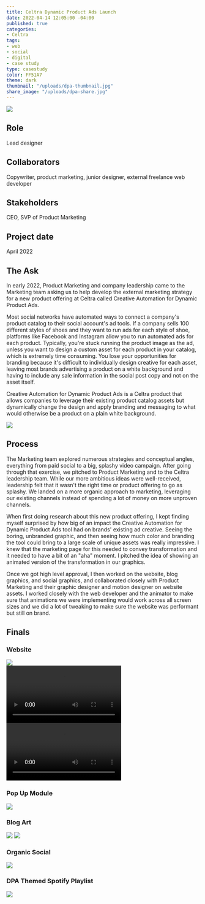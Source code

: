 ```yaml
---
title: Celtra Dynamic Product Ads Launch
date: 2022-04-14 12:05:00 -04:00
published: true
categories:
- Celtra
tags:
- web
- social
- digital
- case study
type: casestudy
color: FF51A7
theme: dark
thumbnail: "/uploads/dpa-thumbnail.jpg"
share_image: "/uploads/dpa-share.jpg"
---
```


<img src="/uploads/dpa-header.jpg" class="width-100">

## Role
Lead designer

## Collaborators
Copywriter, product marketing, junior designer, external freelance web developer

## Stakeholders
CEO, SVP of Product Marketing

## Project date
April 2022


## The Ask

In early 2022, Product Marketing and company leadership came to the Marketing team asking us to help develop the external marketing strategy for a new product offering at Celtra called Creative Automation for Dynamic Product Ads.

Most social networks have automated ways to connect a company's product catalog to their social account's ad tools. If a company sells 100 different styles of shoes and they want to run ads for each style of shoe, platforms like Facebook and Instagram allow you to run automated ads for each product. Typically, you're stuck running the product image as the ad, unless you want to design a custom asset for each product in your catalog, which is extremely time consuming. You lose your opportunities for branding because it's difficult to individually design creative for each asset, leaving most brands advertising a product on a white background and having to include any sale information in the social post copy and not on the asset itself.

Creative Automation for Dynamic Product Ads is a Celtra product that allows companies to leverage their existing product catalog assets but dynamically change the design and apply branding and messaging to what would otherwise be a product on a plain white background.

<img src="/uploads/dpa-beforeandafter.jpg" class="width-100">


## Process

The Marketing team explored numerous strategies and conceptual angles, everything from paid social to a big, splashy video campaign. After going through that exercise, we pitched to Product Marketing and to the Celtra leadership team. While our more ambitious ideas were well-received, leadership felt that it wasn't the right time or product offering to go as splashy. We landed on a more organic approach to marketing, leveraging our existing channels instead of spending a lot of money on more unproven channels.

When first doing research about this new product offering, I kept finding myself surprised by how big of an impact the Creative Automation for Dynamic Product Ads tool had on brands' existing ad creative. Seeing the boring, unbranded graphic, and then seeing how much color and branding the tool could bring to a large scale of unique assets was really impressive. I knew that the marketing page for this needed to convey transformation and it needed to have a bit of an "aha" moment. I pitched the idea of showing an animated version of the transformation in our graphics.

Once we got high level approval, I then worked on the website, blog graphics, and social graphics, and collaborated closely with Product Marketing and their graphic designer and motion designer on website assets. I worked closely with the web developer and the animator to make sure that animations we were implementing would work across all screen sizes and we did a lot of tweaking to make sure the website was performant but still on brand.


## Finals

### Website

<div class="cms-img-scrollable">
	<img src="/uploads/dpa-page.jpg">
</div>

<video controls="" autoplay="true" loop="">
  <source src="/uploads/dpa-header.mp4" type="video/mp4">
</video>

<video controls="" autoplay="true" loop="">
  <source src="/uploads/dpa-loop.mp4" type="video/mp4">
</video>

### Pop Up Module

<img src="/uploads/dpa-popup.jpg" class="width-100">

### Blog Art

<img src="/uploads/dpa-blog-1.jpg" class="width-100">
<img src="/uploads/dpa-blog-2.jpg" class="width-100">

### Organic Social

<img src="/uploads/dpa-social.jpg" class="width-100">

### DPA Themed Spotify Playlist

<img src="/uploads/dpa-mixtape.jpg" class="width-100">







